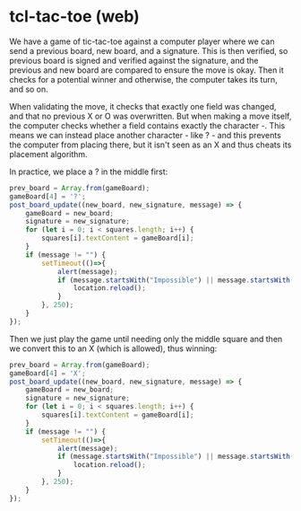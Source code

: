 # tcl-tac-toe (web)

We have a game of tic-tac-toe against a computer player where we can send a previous board, new board, and a signature.
This is then verified, so previous board is signed and verified against the signature, and the previous and new board are compared to ensure the move is okay. Then it checks for a potential winner and otherwise, the computer takes its turn, and so on.

When validating the move, it checks that exactly one field was changed, and that no previous X or O was overwritten.
But when making a move itself, the computer checks whether a field contains exactly the character -.
This means we can instead place another character - like ? - and this prevents the computer from placing there, but it isn't seen as an X and thus cheats its placement algorithm.

In practice, we place a ? in the middle first:
```js
prev_board = Array.from(gameBoard);
gameBoard[4] = '?';
post_board_update((new_board, new_signature, message) => {
    gameBoard = new_board;
    signature = new_signature;
    for (let i = 0; i < squares.length; i++) {
        squares[i].textContent = gameBoard[i];
    }
    if (message != "") {
        setTimeout(()=>{
            alert(message);
            if (message.startsWith("Impossible") || message.startsWith("Haha") || message.startsWith("Cat")) {
                location.reload();
            }
        }, 250);
    }
});
```

Then we just play the game until needing only the middle square and then we convert this to an X (which is allowed), thus winning:
```js
prev_board = Array.from(gameBoard);
gameBoard[4] = 'X';
post_board_update((new_board, new_signature, message) => {
    gameBoard = new_board;
    signature = new_signature;
    for (let i = 0; i < squares.length; i++) {
        squares[i].textContent = gameBoard[i];
    }
    if (message != "") {
        setTimeout(()=>{
            alert(message);
            if (message.startsWith("Impossible") || message.startsWith("Haha") || message.startsWith("Cat")) {
                location.reload();
            }
        }, 250);
    }
});
```
